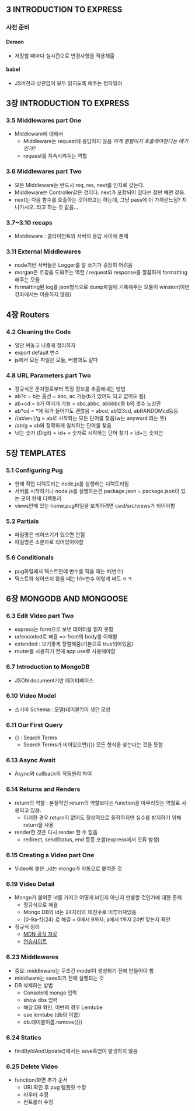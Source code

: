 ## 3 INTRODUCTION TO EXPRESS

### 사전 준비

#### Demon

- 저장할 때마다 실시간으로 변경사항을 적용해줌

#### babel

- JS버전과 상관없이 모두 읽히도록 해주는 컴파일러

## 3장 INTRODUCTION TO EXPRESS

### 3.5 Middlewares part One

- Middleware에 대해서
  - Middleware는 request에 응답하지 않음 _이게 뭔말이지 호출해야한다는 얘기인가?_
  - request를 지속시켜주는 역할

### 3.6 Middlewares part Two

- 모든 Middleware는 반드시 req, res, next를 인자로 갖는다.
- Middleware는 Controller같은 것이다. next가 포함되어 있다는 점만 빼면 같음.
- next는 다음 함수를 호출하는 것이라고는 하는데, 그냥 pass에 더 가까운느낌? 지나가시오..라고 하는 것 같음...

### 3.7~3.10 recaps

- Middleware : 클라이언트와 서버의 응답 사이에 존재

### 3.11 External Middlewares

- node기반 서버들은 Logger를 잘 쓰기가 굉장히 어려움
- morgan은 로깅을 도와주는 역할 / request와 response를 깔끔하게 formatting해주는 모듈
- formatting된 log를 json형식으로 dump파일에 기록해주는 모듈이 winston(이번 강좌에서는 이용하지 않음)

## 4장 Routers

### 4.2 Cleaning the Code

- 일단 써놓고 나중에 정리하자
- export default 변수
- js에서 모든 파일은 모듈, 버블과도 같다

### 4.8 URL Parameters part Two

- 정규식은 문자열로부터 특정 정보를 추출해내는 방법
- ab?c = b는 옵션 = abc, ac 가능(b가 있어도 되고 없어도 됨)
- ab+cd = b가 여러개 가능 = abc,abbc, abbbbc등 b의 갯수 노상관
- ab*cd = *에 뭐가 들어가도 괜찮음 = abcd, ab123cd, abRANDOMcd등등
- /(ab\w+)/g = ab로 시작하는 모든 단어를 찾음(w는 anyword 라는 뜻)
- /ab/g = ab와 정확하게 일치하는 단어를 찾음
- \d는 숫자 (Digit) = \d+ = 숫자로 시작하는 단어 찾기 = \\d+는 숫자만

## 5장 TEMPLATES

### 5.1 Configuring Pug

- 현재 작업 디렉토리는 node.js를 실행하는 디렉토리임
- 서버를 시작하거나 node.js를 실행하는건 package.json = package.json이 있는 곳이 현재 디렉토리
- views안에 있는 home.pug파일을 보게하려면 cwd/src/views가 되어야함

### 5.2 Partials

- 파일명은 띄어쓰기가 있으면 안됨
- 파일명은 소문자로 되어있어야함

### 5.6 Conditionals

- pug파일에서 텍스트안에 변수를 적을 때는 #{변수}
- 텍스트와 섞어쓰지 않을 때는 h1=변수 이렇게 써도 ㅇㅋ

## 6장 MONGODB AND MONGOOSE

### 6.3 Edit Video part Two

- express는 form으로 보낸 데이터를 읽지 못함
- urlencoded로 해결 => from의 body를 이해함
- extended : 보기좋게 정렬해줌(기본으로 true되어있음)
- router를 사용하기 전에 app.use로 사용해야함

### 6.7 Introduction to MongoDB

- JSON document기반 데이터베이스

### 6.10 Video Model

- 스키마 Schema : 모델(테이블?)이 생긴 모양

### 6.11 Our First Query

- {} : Search Terms
  - Search Terms가 비어있으면({}) 모든 형식을 찾는다는 것을 뜻함

### 6.13 Async Await

- Async와 callback의 작동원리 차이

### 6.14 Returns and Renders

- return의 역할 : 본질적인 return의 역할보다는 function을 마무리짓는 역할로 사용되고 있음.
  - 이러한 경우 return이 없어도 정상적으로 동작하지만 실수를 방지하기 위해 return을 사용
- render한 것은 다시 render 할 수 없음
  - redirect, sendStatus, end 등등 포함(express에서 오류 발생)

### 6.15 Creating a Video part One

- Video에 붙은 \_id는 mongo가 자동으로 붙여준 것

### 6.19 Video Detail

- Mongo가 붙여준 id를 가지고 어떻게 id인지 아닌지 판별할 것인가에 대한 문제
  - 정규식으로 해결
  - Mongo DB의 id는 24자리의 16진수로 이루어져있음
  - [0-9a-f]{24} 로 해결 = 0에서 9까지, a에서 f까지 24번 맞는지 확인
- 정규식 정리
  - [MDN 공식 자료](https://developer.mozilla.org/ko/docs/Web/JavaScript/Guide/Regular_Expressions)
  - [연습사이트](https://regex101.com/)

### 6.23 Middlewares

- 중요: middleware는 무조건 model이 생성되기 전에 만들어야 함
- middlware는 save되기 전에 실행되는 것
- DB 삭제하는 방법
  - Console에 mongo 입력
  - show dbs 입력
  - 해당 DB 확인, 이번의 경우 Lemtube
  - use lemtube (db의 이름)
  - db.테이블이름.remove({})

### 6.24 Statics

- findByIdAndUpdate()에서는 save훅업이 발생하지 않음

### 6.25 Delete Video

- function/화면 추가 순서
  - URL확인 후 pug 템플릿 수정
  - 라우터 수정
  - 컨트롤러 수정
